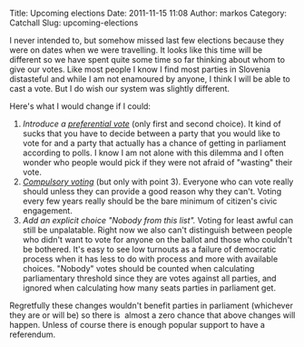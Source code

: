 Title: Upcoming elections
Date: 2011-11-15 11:08
Author: markos
Category: Catchall
Slug: upcoming-elections

I never intended to, but somehow missed last few elections because they
were on dates when we were travelling. It looks like this time will be
different so we have spent quite some time so far thinking about whom to
give our votes. Like most people I know I find most parties in Slovenia
distasteful and while I am not enamoured by anyone, I think I will be
able to cast a vote. But I do wish our system was slightly different.

Here's what I would change if I could:

1.  *Introduce a [preferential
    vote](http://en.wikipedia.org/wiki/Preferential_voting "Preferential voting")*
    (only first and second choice). It kind of sucks that you have to
    decide between a party that you would like to vote for and a party
    that actually has a chance of getting in parliament according to
    polls. I know I am not alone with this dilemma and I often wonder
    who people would pick if they were not afraid of "wasting" their
    vote.
2.  *[Compulsory
    voting](http://en.wikipedia.org/wiki/Compulsory_voting "Compulsory voting")*
    (but only with point 3). Everyone who can vote really should unless
    they can provide a good reason why they can't. Voting every few
    years really should be the bare minimum of citizen's civic
    engagement.
3.  *Add an explicit choice "Nobody from this list".* Voting for least
    awful can still be unpalatable. Right now we also can't distinguish
    between people who didn't want to vote for anyone on the ballot and
    those who couldn't be bothered. It's easy to see low turnouts as a
    failure of democratic process when it has less to do with process
    and more with available choices. "Nobody" votes should be counted
    when calculating parliamentary threshold since they are votes
    against all parties, and ignored when calculating how many seats
    parties in parliament get.

Regretfully these changes wouldn't benefit parties in parliament
(whichever they are or will be) so there is  almost a zero chance that
above changes will happen. Unless of course there is enough popular
support to have a referendum.

